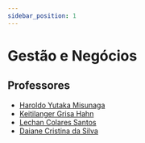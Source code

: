 ```yaml
---
sidebar_position: 1
---
```


# Gestão e Negócios


## Professores

- [Haroldo Yutaka Misunaga](haroldo_yutaka_misunaga)
- [Keitilanger Grisa Hahn](keitilanger_grisa_hahn)
- [Lechan Colares Santos](lechan_colares_santos)
- [Daiane Cristina da Silva](pss_gestao)